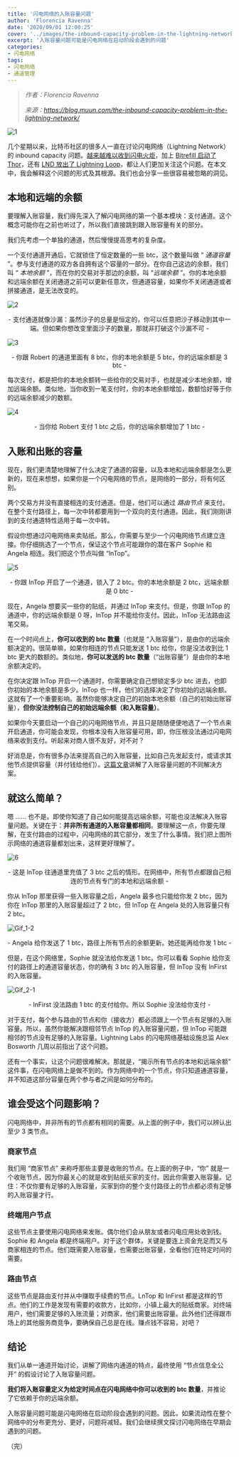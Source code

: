 ```yaml
---
title: '闪电网络的入账容量问题'
author: 'Florencia Ravenna'
date: '2020/09/01 12:00:25'
cover: '../images/the-inbound-capacity-problem-in-the-lightning-network/90eec6fad7594ec7a230dbecdfad93d0.png'
excerpt: '入账容量问题可能是闪电网络在启动阶段会遇到的问题'
categories:
- 闪电网络
tags:
- 闪电网络
- 通道管理
---
```


> *作者：Florencia Ravenna*
> 
> *来源：<https://blog.muun.com/the-inbound-capacity-problem-in-the-lightning-network/>*



![1](../images/the-inbound-capacity-problem-in-the-lightning-network/90eec6fad7594ec7a230dbecdfad93d0.png)

几个星期以来，比特币社区的很多人一直在讨论闪电网络（Lightning Network）的 inbound capacity 问题。[越来越难以收到闪电火炬](https://www.coindesk.com/its-getting-harder-to-send-bitcoins-lightning-torch-heres-why)，加上 [Bitrefill 启动了 Thor](https://www.bitrefill.com/thor-lightning-network-channels)，还有 [LND 放出了 Lightning Loop](https://blog.lightning.engineering/posts/2019/03/20/loop.html)，都让人们更加关注这个问题。在本文中，我会解释这个问题的形式及其根源。我们也会分享一些很容易被忽略的洞见。

## 本地和远端的余额

要理解入账容量，我们得先深入了解闪电网络的第一个基本模块：支付通道。这个概念可能你在之前也听过了，所以我们直接跳到跟入账容量有关的部分。

我们先考虑一个单独的通道，然后慢慢提高思考的复杂度。

一个支付通道开通后，它就锁住了恒定数量的一些 btc，这个数量叫做 “ *通道容量* ”。参与支付通道的双方各自拥有这个容量的一部分。在你自己这边的余额，我们叫 “ *本地余额* ”，而在你的交易对手那边的余额，叫 “*远端余额* ”。你的本地余额和远端余额在关闭通道之前可以更新任意次，但通道容量，如果你不关闭通道或者拼接通道，是无法改变的。

![2](../images/the-inbound-capacity-problem-in-the-lightning-network/4caca3411e594bf3944d175a2b79838d.png)

<p style="text-align:center">- 支付通道就像沙漏：虽然沙子的总量是恒定的，你可以任意把沙子移动到其中一端。但如果你想改变里面沙子的数量，那就非打破这个沙漏不可 -</p>

![3](../images/the-inbound-capacity-problem-in-the-lightning-network/fa7f82e49ef9425e99ce094c8880e1b7.png)

<p style="text-align:center">- 你跟 Robert 的通道里面有 8 btc，你的本地余额是 5 btc，你的远端余额是 3 btc -</p>

每次支付，都是把你的本地余额转一些给你的交易对手，也就是减少本地余额，增加远端余额。类似地，当你收到一笔支付时，你的本地余额增加，数额恰好等于你的远端余额减少的数额。

![4](../images/the-inbound-capacity-problem-in-the-lightning-network/4552e4a6a4d34261ae3d664e026e5b8e.png)

<p style="text-align:center">- 当你给 Robert 支付 1 btc 之后，你的远端余额增加了 1 btc -</p>

## 入账和出账的容量

现在，我们更清楚地理解了什么决定了通道的容量，以及本地和远端余额是怎么更新的，现在来想想，如果你是一个闪电网络的节点，是网络的一部分，将有何区别。

两个交易方并没有直接相连的支付通道。但是，他们可以通过 *路由节点* 来支付。在整个支付路径上，每一次中转都要用到一个双向的支付通道。因此，我们刚刚讲到的支付通道特性适用于每一次中转。

假设你想通过闪电网络来卖贴纸。那么，你需要与至少一个闪电网络节点建立连接。你仔细挑选了一个节点，保证这个节点可能跟你的潜在客户 Sophie 和 Angela 相连。我们把这个节点叫做 “lnTop”。

![5](../images/the-inbound-capacity-problem-in-the-lightning-network/e5aecd93b2434ef69c40d60b8635797b.png)

<p style="text-align:center">- 你跟 InTop 开启了一个通道，锁入了 2 btc。你的本地余额是 2 btc，远端余额是 0 btc -</p>

现在，Angela 想要买一些你的贴纸，并通过 lnTop 来支付。但是，你跟 lnTop 的通道中，你的远端余额是 0 呀，lnTop 并不能给你支付。因此，lnTop 无法路由这笔交易。

在一个时间点上，**你可以收到的 btc 数量**（也就是 “入账容量”），是由你的远端余额决定的。很简单嘛，如果你相连的节点只能发送 1 btc 给你，你是没法收到比 1 btc 更大的数额的。类似地，**你可以发送的 btc 数量**（“出账容量”）是由你的本地余额决定的。

在你决定跟 lnTop 开启一个通道时，你需要确定自己想锁定多少 btc 进去，也即你初始的本地余额是多少。lnTop 也一样，他们的选择决定了你初始的远端余额。这就有了一个重要影响。虽然你能够决定自己的初始本地余额（自己的初始出账容量），**但你没法控制自己的初始远端余额（和入账容量）**。

如果你今天要启动一个自己的闪电网络节点，并且只是随随便便地选了一个节点来开启通道，你可能会发现，你根本没有入账容量可用，即，你压根没法通过闪电网络来收到支付。听起来对商人很不友好，对不对？

好消息是，你有很多办法来提高自己的入账容量，比如自己先发起支付，或请求其他节点提供容量（并付钱给他们）。[这篇文章](https://medium.com/lightningto-me/practical-solutions-to-inbound-capacity-problem-in-lightning-network-60224aa13393)讲解了入账容量问题的不同解决方案。

## 就这么简单？

嗯 …… 也不是。即使你知道了自己如何能提高远端余额，可能也没法解决入账容量问题。关键在于：**并非所有通道的入账容量都相同**。要理解这一点，你要先理解，在支付路由的过程中，闪电网络的其它部分，发生了什么事情。我们把上图所示网络的通道容量都划出来，这样更好理解了。

![6](../images/the-inbound-capacity-problem-in-the-lightning-network/330af2ffe073476bb805db05a366383c.png)

<p style="text-align:center">- 这是 lnTop 往通道里充值了 3 btc 之后的情形。在网络中，所有节点都跟自己相连的节点有专门的本地和远端余额 -</p>

你从 lnTop 那里获得一些入账容量之后，Angela 最多也只能给你发 2 btc，因为你在 lnTop 那里的入账容量超过了 2 btc，但 lnTop 在 Angela 处的入账容量只有 2 btc。

![Gif_1-2](../images/the-inbound-capacity-problem-in-the-lightning-network/Gif_1-2.gif)

<p style="text-align:center">- Angela 给你发送了 1 btc，路径上所有节点的余额更新。她还能再给你发 1 btc -</p>

但是，在这个网络里，Sophie 就没法给你发送 1 btc。你可以看看 Sophie 给你支付的路径上的通道容量状态，你的确有 3 btc 的入账容量，但 lnTop 没有 lnFirst 的入账容量。

![Gif_2-1](../images/the-inbound-capacity-problem-in-the-lightning-network/Gif_2-1.gif)

<p style="text-align:center">- lnFirst 没法路由 1 btc 的支付给你。所以 Sophie 没法给你支付 -</p>

对于支付，每个参与路由的节点和你（接收方）都必须跟上一个节点有足够的入账容量。所以，虽然你能解决跟相邻节点 lnTop 的入账容量问题，但 lnTop 可能跟相邻的节点没有足够的入账容量。Lightning Labs 的闪电网络基础设施总监 Alex Bosworth 几周以前指出了这个问题。

还有一个事实，让这个问题很难解决。那就是，“揭示所有节点的本地和远端余额” 这件事，在闪电网络上是做不到的。作为网络中的一个节点，你只知道通道容量，并不知道这部分容量在两个参与者之间是如何分布的。

## 谁会受这个问题影响？

闪电网络中，并非所有的节点都有相同的需要。从上面的例子中，我们可以辨认出至少 3 类节点。

### **商家节点**

我们用 “商家节点” 来称呼那些主要是收账的节点。在上面的例子中，“你” 就是一个收账节点，因为你最关心的就是收到贴纸买家的支付。因此你需要入账容量。记住：不仅你要有足够的入账容量，买家到你的整个支付路径上的节点都必须有足够的入账容量才行。

### **终端用户节点**

这些节点主要使用闪电网络来发账。偶尔他们会从朋友或者闪电应用处收到钱。Sophie 和 Angela 都是终端用户。对于这个群体，关键是要连上资金充足而又与商家相连的节点。他们既需要入账容量，也需要出账容量，全看他们在特定时间的需要。

### **路由节点**

这些节点是路由支付并从中赚取手续费的节点。LnTop 和 lnFirst 都是这样的节点。他们的工作是发现有需要的收款方，比如你，小镇上最大的贴纸商家。对终端用户，他们需要足够的入账流量；对商家，他们需要出账容量。此外他们还得跟市场上的其他服务商竞争，要确保自己总是在线。赚点钱不容易，对吧？

## 结论

我们从单一通道开始讨论，讲解了网络内通道的特点，最终使用 “节点信息全公开” 的假设讨论了入账容量问题。

**我们将入账容量定义为给定时间点在闪电网络中你可以收到的 btc 数量**，并推论了它依赖于你的远端余额。

入账容量问题可能是闪电网络在启动阶段会遇到的问题。因此，如果流动性在整个网络中的分布更充分、更好，问题将减轻。我们会继续撰文探讨闪电网络在早期会遇到的问题。

（完）

